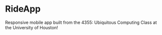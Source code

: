 # RideApp
Responsive mobile app built from the 4355: Ubiquitous Computing Class at the University of Houston!

